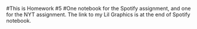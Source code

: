 #This is Homework #5
#One notebook for the Spotify assignment, and one for the NYT assignment. The link to my Lil Graphics is at the end of Spotify notebook.
